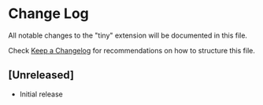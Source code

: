 # Change Log

All notable changes to the "tiny" extension will be documented in this file.

Check [Keep a Changelog](http://keepachangelog.com/) for recommendations on how to structure this file.

## [Unreleased]

- Initial release